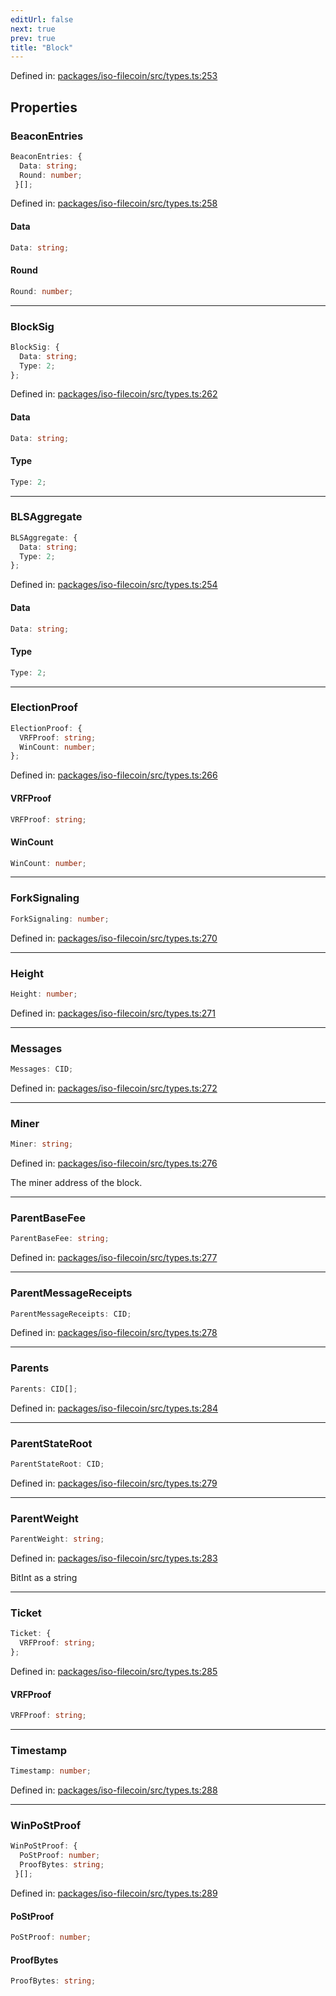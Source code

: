 ```yaml
---
editUrl: false
next: true
prev: true
title: "Block"
---
```


Defined in: [packages/iso-filecoin/src/types.ts:253](https://github.com/hugomrdias/filecoin/blob/main/packages/iso-filecoin/src/types.ts#L253)

## Properties

### BeaconEntries

```ts
BeaconEntries: {
  Data: string;
  Round: number;
 }[];
```

Defined in: [packages/iso-filecoin/src/types.ts:258](https://github.com/hugomrdias/filecoin/blob/main/packages/iso-filecoin/src/types.ts#L258)

#### Data

```ts
Data: string;
```

#### Round

```ts
Round: number;
```

***

### BlockSig

```ts
BlockSig: {
  Data: string;
  Type: 2;
};
```

Defined in: [packages/iso-filecoin/src/types.ts:262](https://github.com/hugomrdias/filecoin/blob/main/packages/iso-filecoin/src/types.ts#L262)

#### Data

```ts
Data: string;
```

#### Type

```ts
Type: 2;
```

***

### BLSAggregate

```ts
BLSAggregate: {
  Data: string;
  Type: 2;
};
```

Defined in: [packages/iso-filecoin/src/types.ts:254](https://github.com/hugomrdias/filecoin/blob/main/packages/iso-filecoin/src/types.ts#L254)

#### Data

```ts
Data: string;
```

#### Type

```ts
Type: 2;
```

***

### ElectionProof

```ts
ElectionProof: {
  VRFProof: string;
  WinCount: number;
};
```

Defined in: [packages/iso-filecoin/src/types.ts:266](https://github.com/hugomrdias/filecoin/blob/main/packages/iso-filecoin/src/types.ts#L266)

#### VRFProof

```ts
VRFProof: string;
```

#### WinCount

```ts
WinCount: number;
```

***

### ForkSignaling

```ts
ForkSignaling: number;
```

Defined in: [packages/iso-filecoin/src/types.ts:270](https://github.com/hugomrdias/filecoin/blob/main/packages/iso-filecoin/src/types.ts#L270)

***

### Height

```ts
Height: number;
```

Defined in: [packages/iso-filecoin/src/types.ts:271](https://github.com/hugomrdias/filecoin/blob/main/packages/iso-filecoin/src/types.ts#L271)

***

### Messages

```ts
Messages: CID;
```

Defined in: [packages/iso-filecoin/src/types.ts:272](https://github.com/hugomrdias/filecoin/blob/main/packages/iso-filecoin/src/types.ts#L272)

***

### Miner

```ts
Miner: string;
```

Defined in: [packages/iso-filecoin/src/types.ts:276](https://github.com/hugomrdias/filecoin/blob/main/packages/iso-filecoin/src/types.ts#L276)

The miner address of the block.

***

### ParentBaseFee

```ts
ParentBaseFee: string;
```

Defined in: [packages/iso-filecoin/src/types.ts:277](https://github.com/hugomrdias/filecoin/blob/main/packages/iso-filecoin/src/types.ts#L277)

***

### ParentMessageReceipts

```ts
ParentMessageReceipts: CID;
```

Defined in: [packages/iso-filecoin/src/types.ts:278](https://github.com/hugomrdias/filecoin/blob/main/packages/iso-filecoin/src/types.ts#L278)

***

### Parents

```ts
Parents: CID[];
```

Defined in: [packages/iso-filecoin/src/types.ts:284](https://github.com/hugomrdias/filecoin/blob/main/packages/iso-filecoin/src/types.ts#L284)

***

### ParentStateRoot

```ts
ParentStateRoot: CID;
```

Defined in: [packages/iso-filecoin/src/types.ts:279](https://github.com/hugomrdias/filecoin/blob/main/packages/iso-filecoin/src/types.ts#L279)

***

### ParentWeight

```ts
ParentWeight: string;
```

Defined in: [packages/iso-filecoin/src/types.ts:283](https://github.com/hugomrdias/filecoin/blob/main/packages/iso-filecoin/src/types.ts#L283)

BitInt as a string

***

### Ticket

```ts
Ticket: {
  VRFProof: string;
};
```

Defined in: [packages/iso-filecoin/src/types.ts:285](https://github.com/hugomrdias/filecoin/blob/main/packages/iso-filecoin/src/types.ts#L285)

#### VRFProof

```ts
VRFProof: string;
```

***

### Timestamp

```ts
Timestamp: number;
```

Defined in: [packages/iso-filecoin/src/types.ts:288](https://github.com/hugomrdias/filecoin/blob/main/packages/iso-filecoin/src/types.ts#L288)

***

### WinPoStProof

```ts
WinPoStProof: {
  PoStProof: number;
  ProofBytes: string;
 }[];
```

Defined in: [packages/iso-filecoin/src/types.ts:289](https://github.com/hugomrdias/filecoin/blob/main/packages/iso-filecoin/src/types.ts#L289)

#### PoStProof

```ts
PoStProof: number;
```

#### ProofBytes

```ts
ProofBytes: string;
```
